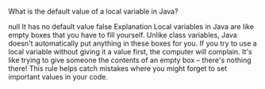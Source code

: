 What is the default value of a local variable in Java?

null
It has no default value
false
Explanation
Local variables in Java are like empty boxes that you have to fill yourself. Unlike class variables, Java doesn't automatically put anything in these boxes for you. If you try to use a local variable without giving it a value first, the computer will complain. It's like trying to give someone the contents of an empty box – there's nothing there! This rule helps catch mistakes where you might forget to set important values in your code.
